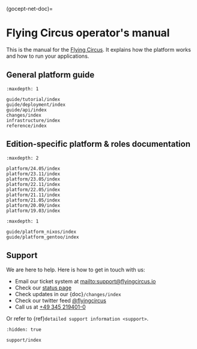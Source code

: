 (gocept-net-doc)=


# Flying Circus operator's manual

This is the manual for the [Flying Circus](http://flyingcircus.io). It
explains how the platform works and how to run your applications.

## General platform guide

```{toctree}
:maxdepth: 1

guide/tutorial/index
guide/deployment/index
guide/api/index
changes/index
infrastructure/index
reference/index
```

## Edition-specific platform & roles documentation

```{toctree}
:maxdepth: 2

platform/24.05/index
platform/23.11/index
platform/23.05/index
platform/22.11/index
platform/22.05/index
platform/21.11/index
platform/21.05/index
platform/20.09/index
platform/19.03/index
```

```{toctree}
:maxdepth: 1

guide/platform_nixos/index
guide/platform_gentoo/index
```

## Support

We are here to help. Here is how to get in touch with us:

- Email our ticket system at <mailto:support@flyingcircus.io>
- Check our [status page](http://status.flyingcircus.io/)
- Check updates in our {doc}`/changes/index`
- Check our twitter feed [@flyingcircus](http://twitter.com/flyingcircusio)
- Call us at [+49 345 219401-0](tel:+493452194010)

Or refer to {ref}`detailed support information <support>`.

```{toctree}
:hidden: true

support/index
```
